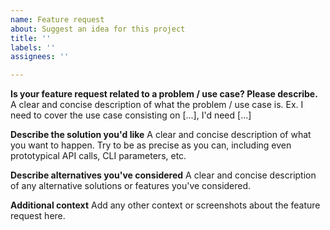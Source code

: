 ```yaml
---
name: Feature request
about: Suggest an idea for this project
title: ''
labels: ''
assignees: ''

---
```


**Is your feature request related to a problem / use case? Please describe.**
A clear and concise description of what the problem / use case is. Ex. I need to cover the use case consisting on [...], I'd need [...]

**Describe the solution you'd like**
A clear and concise description of what you want to happen. Try to be as precise as you can, including even prototypical API calls, CLI parameters, etc.

**Describe alternatives you've considered**
A clear and concise description of any alternative solutions or features you've considered.

**Additional context**
Add any other context or screenshots about the feature request here.